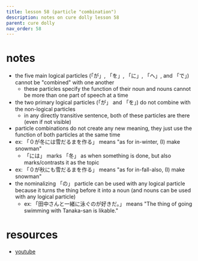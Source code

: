 ```yaml
---
title: lesson 58 (particle "combination")
description: notes on cure dolly lesson 58
parent: cure dolly
nav_order: 58
---
```

# notes
- the five main logical particles (「が」, 「を」, 「に」, 「へ」, and 「で」) cannot be "combined" with one another
	- these particles specify the function of their noun and nouns cannot be more than one part of speech at a time
- the two primary logical particles (「が」 and 「を」) do not combine with the non-logical particles
	- in any directly transitive sentence, both of these particles are there (even if not visible)
- particle combinations do not create any new meaning, they just use the function of both particles at the same time
- ex: 「０が冬には雪だるまを作る」 means "as for in-winter, (I) make snowman"
	- 「には」 marks 「冬」 as when something is done, but also marks/contrasts it as the topic
- ex: 「０が秋にも雪だるまを作る」 means "as for in-fall-also, (I) make snowman"
- the nominalizing 「の」 particle can be used with any logical particle because it turns the thing before it into a noun (and nouns can be used with any logical particle)
	- ex: 「田中さんと一緒に泳ぐのが好きだ。」 means "The thing of going swimming with Tanaka-san is likable."
# resources
- [youtube](https://www.youtube.com/watch?v=iPiLVZoYhfM)